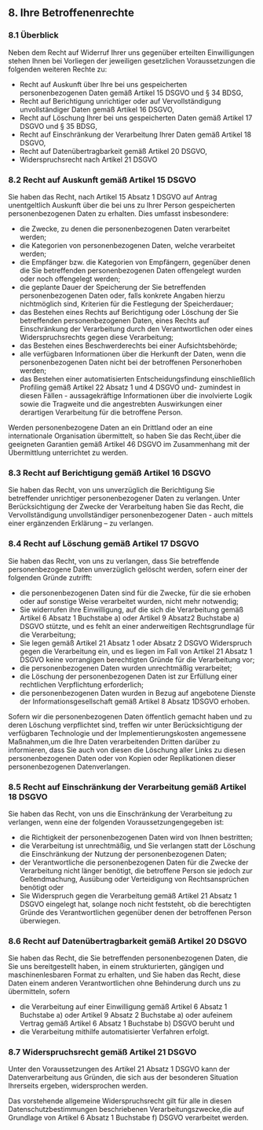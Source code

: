 ## 8. Ihre Betroffenenrechte
### 8.1 Überblick
Neben dem Recht auf Widerruf Ihrer uns gegenüber erteilten Einwilligungen stehen Ihnen bei Vorliegen der jeweiligen gesetzlichen Voraussetzungen die folgenden weiteren Rechte zu:

- Recht auf Auskunft über Ihre bei uns gespeicherten personenbezogenen Daten gemäß Artikel 15 DSGVO und § 34 BDSG,
- Recht auf Berichtigung unrichtiger oder auf Vervollständigung unvollständiger Daten gemäß Artikel 16 DSGVO,
- Recht auf Löschung Ihrer bei uns gespeicherten Daten gemäß Artikel 17 DSGVO und § 35 BDSG,
- Recht auf Einschränkung der Verarbeitung Ihrer Daten gemäß Artikel 18 DSGVO,
- Recht auf Datenübertragbarkeit gemäß Artikel 20 DSGVO,
- Widerspruchsrecht nach Artikel 21 DSGVO
### 8.2 Recht auf Auskunft gemäß Artikel 15 DSGVO
Sie haben das Recht, nach Artikel 15 Absatz 1 DSGVO auf Antrag unentgeltlich Auskunft über die bei uns zu Ihrer Person gespeicherten personenbezogenen Daten zu erhalten. Dies umfasst insbesondere:

- die Zwecke, zu denen die personenbezogenen Daten verarbeitet werden;
- die Kategorien von personenbezogenen Daten, welche verarbeitet werden;
- die Empfänger bzw. die Kategorien von Empfängern, gegenüber denen die Sie betreffenden personenbezogenen Daten offengelegt wurden oder noch offengelegt werden;
- die geplante Dauer der Speicherung der Sie betreffenden personenbezogenen Daten oder, falls konkrete Angaben hierzu nichtmöglich sind, Kriterien für die Festlegung der Speicherdauer;
- das Bestehen eines Rechts auf Berichtigung oder Löschung der Sie betreffenden personenbezogenen Daten, eines Rechts auf Einschränkung der Verarbeitung durch den Verantwortlichen oder eines Widerspruchsrechts gegen diese Verarbeitung;
- das Bestehen eines Beschwerderechts bei einer Aufsichtsbehörde;
- alle verfügbaren Informationen über die Herkunft der Daten, wenn die personenbezogenen Daten nicht bei der betroffenen Personerhoben werden;
- das Bestehen einer automatisierten Entscheidungsfindung einschließlich Profiling gemäß Artikel 22 Absatz 1 und 4 DSGVO und- zumindest in diesen Fällen - aussagekräftige Informationen über die involvierte Logik sowie die Tragweite und die angestrebten Auswirkungen einer derartigen Verarbeitung für die betroffene Person.


Werden personenbezogene Daten an ein Drittland oder an eine internationale Organisation übermittelt, so haben Sie das Recht,über die geeigneten Garantien gemäß Artikel 46 DSGVO im Zusammenhang mit der Übermittlung unterrichtet zu werden.

### 8.3 Recht auf Berichtigung gemäß Artikel 16 DSGVO
Sie haben das Recht, von uns unverzüglich die Berichtigung Sie betreffender unrichtiger personenbezogener Daten zu verlangen. Unter Berücksichtigung der Zwecke der Verarbeitung haben Sie das Recht, die Vervollständigung unvollständiger personenbezogener Daten - auch mittels einer ergänzenden Erklärung – zu verlangen.

### 8.4 Recht auf Löschung gemäß Artikel 17 DSGVO
Sie haben das Recht, von uns zu verlangen, dass Sie betreffende personenbezogene Daten unverzüglich gelöscht werden, sofern einer der folgenden Gründe zutrifft:

- die personenbezogenen Daten sind für die Zwecke, für die sie erhoben oder auf sonstige Weise verarbeitet wurden, nicht mehr notwendig;
- Sie widerrufen ihre Einwilligung, auf die sich die Verarbeitung gemäß Artikel 6 Absatz 1 Buchstabe a) oder Artikel 9 Absatz2 Buchstabe a) DSGVO stützte, und es fehlt an einer anderweitigen Rechtsgrundlage für die Verarbeitung;
- Sie legen gemäß Artikel 21 Absatz 1 oder Absatz 2 DSGVO Widerspruch gegen die Verarbeitung ein, und es liegen im Fall von Artikel 21 Absatz 1 DSGVO keine vorrangigen berechtigten Gründe für die Verarbeitung vor;
- die personenbezogenen Daten wurden unrechtmäßig verarbeitet;
- die Löschung der personenbezogenen Daten ist zur Erfüllung einer rechtlichen Verpflichtung erforderlich;
- die personenbezogenen Daten wurden in Bezug auf angebotene Dienste der Informationsgesellschaft gemäß Artikel 8 Absatz 1DSGVO erhoben.


Sofern wir die personenbezogenen Daten öffentlich gemacht haben und zu deren Löschung verpflichtet sind, treffen wir unter Berücksichtigung der verfügbaren Technologie und der Implementierungskosten angemessene Maßnahmen,um die Ihre Daten verarbeitenden Dritten darüber zu informieren, dass Sie auch von diesen die Löschung aller Links zu diesen personenbezogenen Daten oder von Kopien oder Replikationen dieser personenbezogenen Datenverlangen.

### 8.5 Recht auf Einschränkung der Verarbeitung gemäß Artikel 18 DSGVO
Sie haben das Recht, von uns die Einschränkung der Verarbeitung zu verlangen, wenn eine der folgenden Voraussetzungengegeben ist:

- die Richtigkeit der personenbezogenen Daten wird von Ihnen bestritten;
- die Verarbeitung ist unrechtmäßig, und Sie verlangen statt der Löschung die Einschränkung der Nutzung der personenbezogenen Daten;
- der Verantwortliche die personenbezogenen Daten für die Zwecke der Verarbeitung nicht länger benötigt, die betroffene Person sie jedoch zur Geltendmachung, Ausübung oder Verteidigung von Rechtsansprüchen benötigt oder
- Sie Widerspruch gegen die Verarbeitung gemäß Artikel 21 Absatz 1 DSGVO eingelegt hat, solange noch nicht feststeht, ob die berechtigten Gründe des Verantwortlichen gegenüber denen der betroffenen Person überwiegen.

### 8.6 Recht auf Datenübertragbarkeit gemäß Artikel 20 DSGVO
Sie haben das Recht, die Sie betreffenden personenbezogenen Daten, die Sie uns bereitgestellt haben, in einem strukturierten, gängigen und maschinenlesbaren Format zu erhalten, und Sie haben das Recht, diese Daten einem anderen Verantwortlichen ohne Behinderung durch uns zu übermitteln, sofern

- die Verarbeitung auf einer Einwilligung gemäß Artikel 6 Absatz 1 Buchstabe a) oder Artikel 9 Absatz 2 Buchstabe a) oder aufeinem Vertrag gemäß Artikel 6 Absatz 1 Buchstabe b) DSGVO beruht und
- die Verarbeitung mithilfe automatisierter Verfahren erfolgt.

### 8.7 Widerspruchsrecht gemäß Artikel 21 DSGVO
Unter den Voraussetzungen des Artikel 21 Absatz 1 DSGVO kann der Datenverarbeitung aus Gründen, die sich aus der besonderen Situation Ihrerseits ergeben, widersprochen werden.

Das vorstehende allgemeine Widerspruchsrecht gilt für alle in diesen Datenschutzbestimmungen beschriebenen Verarbeitungszwecke,die auf Grundlage von Artikel 6 Absatz 1 Buchstabe f) DSGVO verarbeitet werden.
